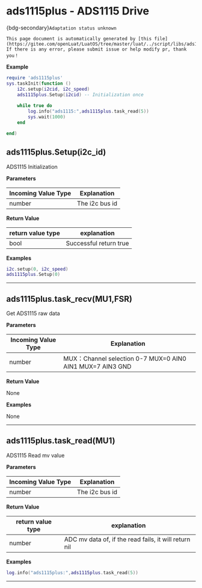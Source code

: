 # ads1115plus - ADS1115 Drive

{bdg-secondary}`Adaptation status unknown`

```{note}
This page document is automatically generated by [this file](https://gitee.com/openLuat/LuatOS/tree/master/luat/../script/libs/ads1115plus.lua). If there is any error, please submit issue or help modify pr, thank you！
```


**Example**

```lua
require 'ads1115plus'
sys.taskInit(function ()
	i2c.setup(i2cid, i2c_speed)
    ads1115plus.Setup(i2cid) -- Initialization once
	
	while true do
		log.info("ads1115:",ads1115plus.task_read(5))
		sys.wait(1000)
	end

end)

```

## ads1115plus.Setup(i2c_id)



ADS1115 Initialization

**Parameters**

|Incoming Value Type | Explanation|
|-|-|
|number|The i2c bus id|

**Return Value**

|return value type | explanation|
|-|-|
|bool|Successful return true|

**Examples**

```lua
i2c.setup(0, i2c_speed)
ads1115plus.Setup(0)

```

---

## ads1115plus.task_recv(MU1,FSR)



Get ADS1115 raw data

**Parameters**

|Incoming Value Type | Explanation|
|-|-|
|number|MUX：Channel selection 0-7  MUX=0 AIN0 AIN1   MUX=7 AIN3 GND|

**Return Value**

None

**Examples**

None

---

## ads1115plus.task_read(MU1)



ADS1115 Read mv value

**Parameters**

|Incoming Value Type | Explanation|
|-|-|
|number|The i2c bus id|

**Return Value**

|return value type | explanation|
|-|-|
|number|ADC mv data of, if the read fails, it will return nil|

**Examples**

```lua
log.info("ads1115plus:",ads1115plus.task_read(5))

```

---


